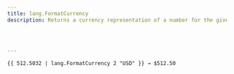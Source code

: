 ```yaml
---
title: lang.FormatCurrency
description: Returns a currency representation of a number for the given currency and precision for the current language and region.




---
```


```go-html-template
{{ 512.5032 | lang.FormatCurrency 2 "USD" }} → $512.50
```


